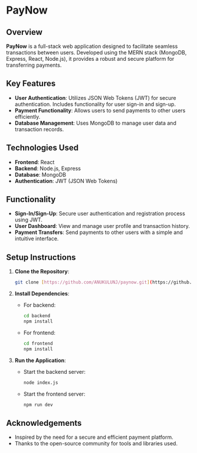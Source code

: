 # PayNow

## Overview

**PayNow** is a full-stack web application designed to facilitate seamless transactions between users. Developed using the MERN stack (MongoDB, Express, React, Node.js), it provides a robust and secure platform for transferring payments.

## Key Features

- **User Authentication**: Utilizes JSON Web Tokens (JWT) for secure authentication. Includes functionality for user sign-in and sign-up.
- **Payment Functionality**: Allows users to send payments to other users efficiently.
- **Database Management**: Uses MongoDB to manage user data and transaction records.

## Technologies Used

- **Frontend**: React
- **Backend**: Node.js, Express
- **Database**: MongoDB
- **Authentication**: JWT (JSON Web Tokens)

## Functionality

- **Sign-In/Sign-Up**: Secure user authentication and registration process using JWT.
- **User Dashboard**: View and manage user profile and transaction history.
- **Payment Transfers**: Send payments to other users with a simple and intuitive interface.

## Setup Instructions

1. **Clone the Repository**:
    ```bash
    git clone [https://github.com/ANUKULUNJ/paynow.git](https://github.com/ANUKULUNJ/paynow.git)

    ```

2. **Install Dependencies**:
    - For backend:
        ```bash
        cd backend
        npm install
        ```
    - For frontend:
        ```bash
        cd frontend
        npm install
        ```

3. **Run the Application**:
    - Start the backend server:
        ```bash
       node index.js
        ```
    - Start the frontend server:
        ```bash
        npm run dev
        ```

## Acknowledgements

- Inspired by the need for a secure and efficient payment platform.
- Thanks to the open-source community for tools and libraries used.

